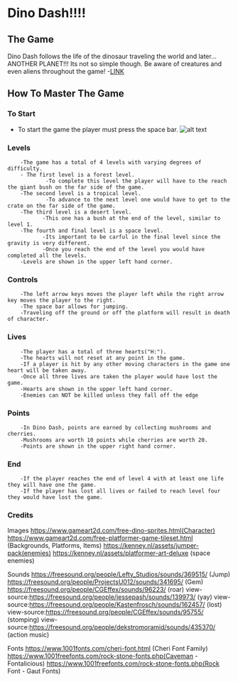 # Dino Dash!!!!

## The Game

Dino Dash follows the life of the dinosaur traveling the world and later... ANOTHER PLANET!!! Its not so simple though. Be aware of creatures and even aliens throughout the game!
-[LINK](https://github.com/colorfulthunder57/Dino_Dash/releases/download/v1.0/platformer-final.spec "Dino_Dash_Link")



## How To Master The Game

### To Start
- To start the game the player must press the space bar.
![alt text](https://github.com/Downloads/title_screenshot.png "title screenshot")

### Levels
        -The game has a total of 4 levels with varying degrees of difficulty.
        - The first level is a forest level.
                -To complete this level the player will have to the reach the giant bush on the far side of the game.
        -The second level is a tropical level.
                -To advance to the next level one would have to get to the crate on the far side of the game.
        -The third level is a desert level.
               -This one has a bush at the end of the level, similar to level 1.
        -The fourth and final level is a space level.
               -Its important to be carful in the final level since the gravity is very different.
               -Once you reach the end of the level you would have completed all the levels.
        -Levels are shown in the upper left hand corner.

### Controls
        -The left arrow keys moves the player left while the right arrow key moves the player to the right.
        -The space bar allows for jumping.
        -Traveling off the ground or off the platform will result in death of character.


### Lives
        -The player has a total of three hearts("H:").
        -The hearts will not reset at any point in the game.
        -If a player is hit by any other moving characters in the game one heart will be taken away.
        -Once all three lives are taken the player would have lost the game.
        -Hearts are shown in the upper left hand corner.
        -Enemies can NOT be killed unless they fall off the edge


### Points
        -In Dino Dash, points are earned by collecting mushrooms and cherries.
        -Mushrooms are worth 10 points while cherries are worth 20.
        -Points are shown in the upper right hand corner.


### End
        -If the player reaches the end of level 4 with at least one life they will have one the game.
        -If the player has lost all lives or failed to reach level four they would have lost the game.


### Credits
Images
        https://www.gameart2d.com/free-dino-sprites.html(Character)
        https://www.gameart2d.com/free-platformer-game-tileset.html (Backgrounds, Platforms, Items)
        https://kenney.nl/assets/jumper-pack(enemies)
        https://kenney.nl/assets/platformer-art-deluxe (space enemies)

Sounds
        https://freesound.org/people/Lefty_Studios/sounds/369515/ (Jump)
        https://freesound.org/people/ProjectsU012/sounds/341695/ (Gem)
        https://freesound.org/people/CGEffex/sounds/96223/ (roar)
        view-source:https://freesound.org/people/jessepash/sounds/139973/ (yay)
        view-source:https://freesound.org/people/Kastenfrosch/sounds/162457/ (lost)
        view-source:https://freesound.org/people/CGEffex/sounds/95755/ (stomping)
        view-source:https://freesound.org/people/dekstromoramid/sounds/435370/ (action music)


Fonts
        https://www.1001fonts.com/cheri-font.html (Cheri Font Family)
        https://www.1001freefonts.com/rock-stone-fonts.php(Caveman - Fontalicious)
        https://www.1001freefonts.com/rock-stone-fonts.php(Rock Font - Gaut Fonts)



